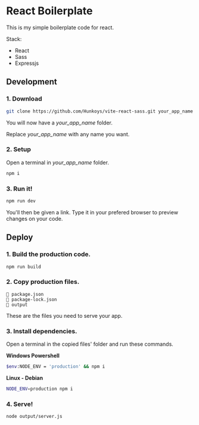 # React Boilerplate

This is my simple boilerplate code for react.

Stack:
* React
* Sass
* Expressjs

## Development

### 1. Download

```bash
git clone https://github.com/Hunkoys/vite-react-sass.git your_app_name
```

You will now have a *your_app_name* folder.

Replace *your_app_name* with any name you want.

### 2. Setup

Open a terminal in *your_app_name* folder.

```bash
npm i
```

### 3. Run it!

```bash
npm run dev
```

You'll then be given a link. Type it in your prefered browser to preview changes on your code.



## Deploy

### 1. Build the production code.
```bash
npm run build
```

### 2. Copy production files.
```
📄 package.json
📄 package-lock.json
📁 output
```

These are the files you need to serve your app.

### 3. Install dependencies.
Open a terminal in the copied files' folder and run these commands.

**Windows Powershell**
```bash
$env:NODE_ENV = 'production' && npm i
```

**Linux - Debian**
```bash
NODE_ENV=production npm i
```

### 4. Serve!
```bash
node output/server.js
```